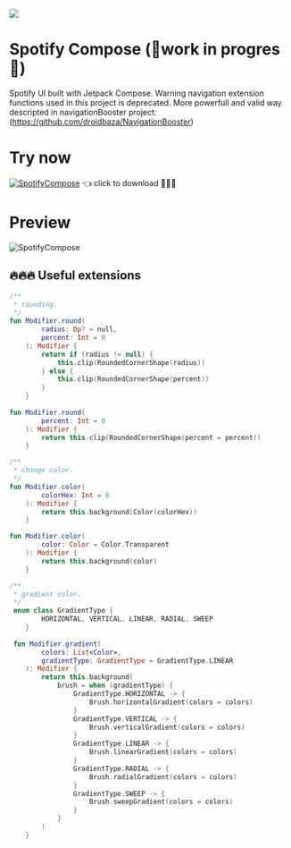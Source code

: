 ![](art/header.png)

# Spotify Compose (:construction:work in progres :construction:)
 Spotify UI built with Jetpack Compose. Warning navigation extension functions used in this project is deprecated. More powerfull and valid way descripted in navigationBooster project: (https://github.com/droidbaza/NavigationBooster) 

# Try now

[![SpotifyCompose](https://github.com/droidbaza/SpotifyCompose/blob/master/app/src/main/res/mipmap-hdpi/ic_launcher.png)](https://github.com/droidbaza/SpotifyCompose/raw/master/app/release/app-release.apk)
👈 click to download :rocket::rocket::rocket:

# Preview
![SpotifyCompose](art/preview.gif)

## :fire::fire::fire: Useful extensions


```kotlin
/**
 * rounding.
 */
fun Modifier.round(
        radius: Dp? = null,
        percent: Int = 0
    ): Modifier {
        return if (radius != null) {
            this.clip(RoundedCornerShape(radius))
        } else {
            this.clip(RoundedCornerShape(percent))
        }
    }
    
fun Modifier.round(
        percent: Int = 0
    ): Modifier {
        return this.clip(RoundedCornerShape(percent = percent))
    }
```

```kotlin
/**
 * change color.
 */
fun Modifier.color(
        colorHex: Int = 0
    ): Modifier {
        return this.background(Color(colorHex))
    }

fun Modifier.color(
        color: Color = Color.Transparent
    ): Modifier {
        return this.background(color)
    }
```

```kotlin
/**
 * gradient color.
 */
 enum class GradientType {
        HORIZONTAL, VERTICAL, LINEAR, RADIAL, SWEEP
    }
    
 fun Modifier.gradient(
        colors: List<Color>,
        gradientType: GradientType = GradientType.LINEAR
    ): Modifier {
        return this.background(
            brush = when (gradientType) {
                GradientType.HORIZONTAL -> {
                    Brush.horizontalGradient(colors = colors)
                }
                GradientType.VERTICAL -> {
                    Brush.verticalGradient(colors = colors)
                }
                GradientType.LINEAR -> {
                    Brush.linearGradient(colors = colors)
                }
                GradientType.RADIAL -> {
                    Brush.radialGradient(colors = colors)
                }
                GradientType.SWEEP -> {
                    Brush.sweepGradient(colors = colors)
                }
            }
        )
    }
```

